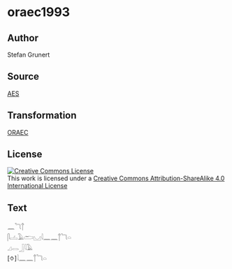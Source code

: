 # oraec1993

## Author

Stefan Grunert

## Source

[AES](https://github.com/simondschweitzer/aes)

## Transformation

[ORAEC](https://oraec.github.io/)

## License

<a rel="license" href="http://creativecommons.org/licenses/by-sa/4.0/"><img alt="Creative Commons License" style="border-width:0" src="https://i.creativecommons.org/l/by-sa/4.0/88x31.png" /></a><br />This work is licensed under a <a rel="license" href="http://creativecommons.org/licenses/by-sa/4.0/">Creative Commons Attribution-ShareAlike 4.0 International License</a>

## Text

𓈖𓆓𓐩<br>
𓋴𓐟𓄿𓂧𓈋𓇋𓈖𓈖𓐩𓆓𓏏<br>
𓈎𓂋𓃀𓇋𓄿<br>
[⯑]𓇋𓈖𓈖𓐩𓆓𓏏<br>
